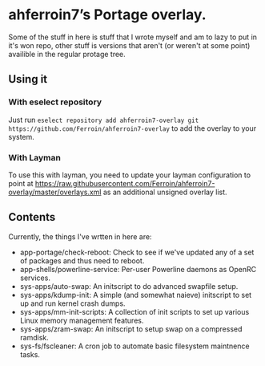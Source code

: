 # ahferroin7’s Portage overlay.

Some of the stuff in here is stuff that I wrote myself and am to lazy
to put in it's won repo, other stuff is versions that aren't (or weren't
at some point) availible in the regular protage tree.

## Using it

### With eselect repository

Just run `eselect repository add ahferroin7-overlay git https://github.com/Ferroin/ahferroin7-overlay`
to add the overlay to your system.

### With Layman

To use this with layman, you need to update your layman configuration to point at
https://raw.githubusercontent.com/Ferroin/ahferroin7-overlay/master/overlays.xml
as an additional unsigned overlay list.

## Contents

Currently, the things I've wrtten in here are:

- app-portage/check-reboot: Check to see if we've updated any of a set of packages and thus need to reboot.
- app-shells/powerline-service: Per-user Powerline daemons as OpenRC services.
- sys-apps/auto-swap: An initscript to do advanced swapfile setup.
- sys-apps/kdump-init: A simple (and somewhat naieve) initscript to set up and run kernel crash dumps.
- sys-apps/mm-init-scripts: A collection of init scripts to set up various Linux memory management features.
- sys-apps/zram-swap: An initscript to setup swap on a compressed ramdisk.
- sys-fs/fscleaner: A cron job to automate basic filesystem maintnence tasks.
